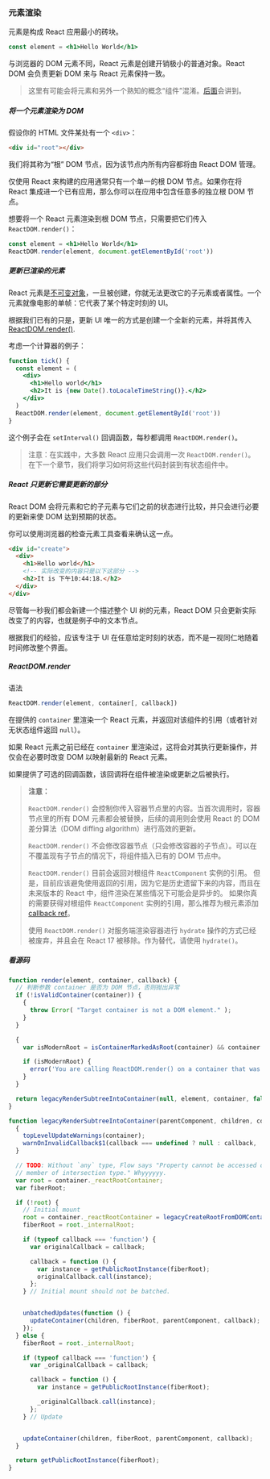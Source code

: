 ### 元素渲染

元素是构成 React 应用最小的砖块。

```jsx
const element = <h1>Hello World</h1>
```

与浏览器的 DOM 元素不同，React 元素是创建开销极小的普通对象。React DOM 会负责更新 DOM 来与 React 元素保持一致。

> 这里有可能会将元素和另外一个熟知的概念“组件”混淆。[后面](https://github.com/toFrankie/react-learn/blob/main/docs/doc-04.md)会讲到。


##### 将一个元素渲染为 DOM

假设你的 HTML 文件某处有一个 `<div>`：

```html
<div id="root"></div>
```

我们将其称为“根” DOM 节点，因为该节点内所有内容都将由 React DOM 管理。

仅使用 React 来构建的应用通常只有一个单一的根 DOM 节点。如果你在将 React 集成进一个已有应用，那么你可以在应用中包含任意多的独立根 DOM 节点。

想要将一个 React 元素渲染到根 DOM 节点，只需要把它们传入 `ReactDOM.render()`：

```jsx
const element = <h1>Hello World</h1>
ReactDOM.render(element, document.getElementById('root'))
```

##### 更新已渲染的元素

React 元素是[不可变对象]()，一旦被创建，你就无法更改它的子元素或者属性。一个元素就像电影的单帧：它代表了某个特定时刻的 UI。

根据我们已有的只是，更新 UI 唯一的方式是创建一个全新的元素，并将其传入 [ReactDOM.render()](https://zh-hans.reactjs.org/docs/react-dom.html#render).

考虑一个计算器的例子：

```jsx
function tick() {
  const element = (
    <div>
      <h1>Hello world</h1>
      <h2>It is {new Date().toLocaleTimeString()}.</h2>
    </div>
  )
  ReactDOM.render(element, document.getElementById('root'))
}
```

这个例子会在 `setInterval()` 回调函数，每秒都调用 `ReactDOM.render()`。

> 注意：在实践中，大多数 React 应用只会调用一次 `ReactDOM.render()`。在下一个章节，我们将学习如何将这些代码封装到有状态组件中。

##### React 只更新它需要更新的部分

React DOM 会将元素和它的子元素与它们之前的状态进行比较，并只会进行必要的更新来使 DOM 达到预期的状态。

你可以使用浏览器的检查元素工具查看来确认这一点。

```html
<div id="create">
  <div>
    <h1>Hello world</h1>
    <!-- 实际改变的内容只是以下这部分 -->
    <h2>It is 下午10:44:18.</h2>
  </div>
</div>
```

尽管每一秒我们都会新建一个描述整个 UI 树的元素，React DOM 只会更新实际改变了的内容，也就是例子中的文本节点。

根据我们的经验，应该专注于 UI 在任意给定时刻的状态，而不是一视同仁地随着时间修改整个界面。


##### ReactDOM.render

语法

```jsx
ReactDOM.render(element, container[, callback])
```

在提供的 `container` 里渲染一个 React 元素，并返回对该组件的引用（或者针对无状态组件返回 `null`）。

如果 React 元素之前已经在 `container` 里渲染过，这将会对其执行更新操作，并仅会在必要时改变 DOM 以映射最新的 React 元素。

如果提供了可选的回调函数，该回调将在组件被渲染或更新之后被执行。

> **注意：**
>
> `ReactDOM.render()` 会控制你传入容器节点里的内容。当首次调用时，容器节点里的所有 DOM 元素都会被替换，后续的调用则会使用 React 的 DOM 差分算法（DOM diffing algorithm）进行高效的更新。
>
> `ReactDOM.render()` 不会修改容器节点（只会修改容器的子节点）。可以在不覆盖现有子节点的情况下，将组件插入已有的 DOM 节点中。
>
> `ReactDOM.render()` 目前会返回对根组件 `ReactComponent` 实例的引用。 但是，目前应该避免使用返回的引用，因为它是历史遗留下来的内容，而且在未来版本的 React 中，组件渲染在某些情况下可能会是异步的。 如果你真的需要获得对根组件 `ReactComponent` 实例的引用，那么推荐为根元素添加 [callback ref](https://zh-hans.reactjs.org/docs/refs-and-the-dom.html#the-ref-callback-attribute)。
>
> 使用 `ReactDOM.render()` 对服务端渲染容器进行 `hydrate` 操作的方式已经被废弃，并且会在 React 17 被移除。作为替代，请使用 `hydrate()`。

##### 看源码

```js
function render(element, container, callback) {
  // 判断参数 container 是否为 DOM 节点，否则抛出异常
  if (!isValidContainer(container)) {
    {
      throw Error( "Target container is not a DOM element." );
    }
  }

  {
    var isModernRoot = isContainerMarkedAsRoot(container) && container._reactRootContainer === undefined;

    if (isModernRoot) {
      error('You are calling ReactDOM.render() on a container that was previously ' + 'passed to ReactDOM.createRoot(). This is not supported. ' + 'Did you mean to call root.render(element)?');
    }
  }

  return legacyRenderSubtreeIntoContainer(null, element, container, false, callback);
}
```

```js
function legacyRenderSubtreeIntoContainer(parentComponent, children, container, forceHydrate, callback) {
  {
    topLevelUpdateWarnings(container);
    warnOnInvalidCallback$1(callback === undefined ? null : callback, 'render');
  }

  // TODO: Without `any` type, Flow says "Property cannot be accessed on any
  // member of intersection type." Whyyyyyy.
  var root = container._reactRootContainer;
  var fiberRoot;

  if (!root) {
    // Initial mount
    root = container._reactRootContainer = legacyCreateRootFromDOMContainer(container, forceHydrate);
    fiberRoot = root._internalRoot;

    if (typeof callback === 'function') {
      var originalCallback = callback;

      callback = function () {
        var instance = getPublicRootInstance(fiberRoot);
        originalCallback.call(instance);
      };
    } // Initial mount should not be batched.


    unbatchedUpdates(function () {
      updateContainer(children, fiberRoot, parentComponent, callback);
    });
  } else {
    fiberRoot = root._internalRoot;

    if (typeof callback === 'function') {
      var _originalCallback = callback;

      callback = function () {
        var instance = getPublicRootInstance(fiberRoot);

        _originalCallback.call(instance);
      };
    } // Update


    updateContainer(children, fiberRoot, parentComponent, callback);
  }

  return getPublicRootInstance(fiberRoot);
}
```